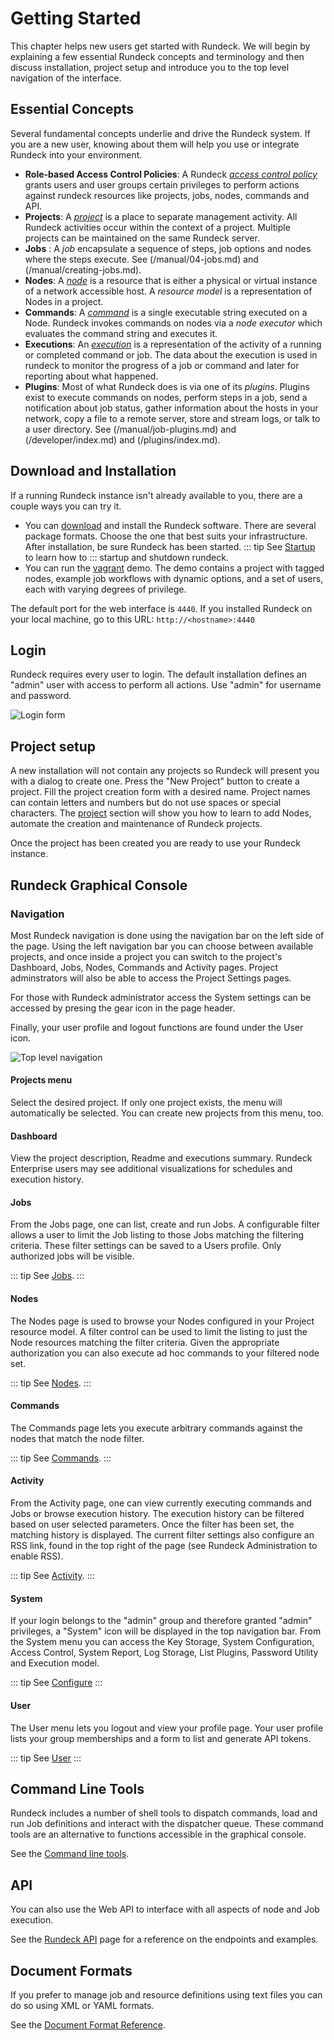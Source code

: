 # Getting Started

This chapter helps new users get started with Rundeck. We will begin
by explaining a few essential Rundeck concepts and
terminology and then discuss installation, project setup and introduce
you to the top level navigation of the interface.

## Essential Concepts

Several fundamental concepts underlie and drive the Rundeck system.
If you are a new user, knowing about them will
help you use or integrate Rundeck into your environment.

- **Role-based Access Control Policies**: A Rundeck _[access control policy](/administration/security/authorization.md)_ grants users
  and user groups certain privileges to perform actions against rundeck resources
  like projects, jobs, nodes, commands and API.
- **Projects**: A _[project](/administration/projects/index.md)_ is a place to separate management activity.
  All Rundeck activities occur within the context of a project.
  Multiple projects can be maintained on the same Rundeck server.
- **Jobs** : A _job_ encapsulate a sequence of steps, job options and nodes where the steps execute. See (/manual/04-jobs.md) and (/manual/creating-jobs.md).
- **Nodes**: A _[node](/manual/05-nodes.md)_ is a resource that is either a physical or virtual instance
  of a network accessible host.
  A _resource model_ is a representation of Nodes in a project.
- **Commands**: A _[command](/manual/06-commands.md)_ is a single executable string executed on a Node.
  Rundeck invokes commands on nodes via a _node executor_
  which evaluates the command string and executes it.
- **Executions**: An _[execution](/manual/07-executions.md)_ is a representation of the activity of a running or completed
  command or job. The data about the execution is used in rundeck to monitor
  the progress of a job or command and later for reporting about what happened.
- **Plugins**: Most of what Rundeck does is via one of its _plugins_. Plugins exist
  to execute commands on nodes, perform steps in a job,
  send a notification about job status, gather
  information about the hosts in your network, copy a file to a remote
  server, store and stream logs, or talk to a user directory. See (/manual/job-plugins.md) and (/developer/index.md) and (/plugins/index.md).

## Download and Installation

If a running Rundeck instance isn't already available to you,
there are a couple ways you can try it.

- You can [download](http://rundeck.org/downloads.html) and
  install the Rundeck software. There are several package formats.
  Choose the one that best suits your infrastructure.
  After installation, be sure Rundeck has been started.
  ::: tip
  See [Startup](/administration/maintenance/startup.md) to learn how to
  :::
  startup and shutdown rundeck.
- You can run the [vagrant](https://github.com/rundeck/anvils-demo) demo.
  The demo contains a project with tagged nodes, example job workflows with
  dynamic options, and a set of users, each with varying degrees of privilege.

The default port for the web interface is `4440`. If you
installed Rundeck on your local machine, go to this URL: `http://<hostname>:4440`

## Login

Rundeck requires every user to login. The default installation
defines an "admin" user with access to perform all actions.
Use "admin" for username and password.

![Login form](~@assets/img/fig0202.png)

## Project setup

A new installation will not contain any projects so Rundeck will present
you with a dialog to create one. Press the "New Project" button to create
a project.
Fill the project creation form with a desired name. Project names can
contain letters and numbers but do not use spaces or special characters.
The [project](/administration/projects/index.md)
section
will show you how to learn to add Nodes, automate the creation and maintenance of
Rundeck projects.

Once the project has been created you are ready to use your Rundeck instance.

## Rundeck Graphical Console

### Navigation

Most Rundeck navigation is done using the navigation bar on the left side of the page.
Using the left navigation bar you can choose between available projects, and once inside a project you can switch to the project's Dashboard, Jobs, Nodes, Commands and Activity pages.
Project adminstrators will also be able to access the Project Settings pages.

For those with Rundeck administrator access the System settings can be accessed by presing the gear icon in the page header.

Finally, your user profile and logout functions are found under the User icon.

![Top level navigation](~@assets/img/fig0201.png)

#### Projects menu

Select the desired project. If only one project exists, the menu will
automatically be selected. You can create new projects from
this menu, too.

#### Dashboard

View the project description, Readme and executions summary.
Rundeck Enterprise users may see additional visualizations for schedules and execution history.

#### Jobs

From the Jobs page, one can list, create and run Jobs. A
configurable filter allows a user to limit the Job listing to those
Jobs matching the filtering criteria. These filter settings can be
saved to a Users profile. Only authorized jobs will be visible.

::: tip
See [Jobs](/manual/04-jobs.md).
:::

#### Nodes

The Nodes page is used to browse your Nodes configured in your
Project resource model. A filter control can be used to
limit the listing to just the Node resources
matching the filter criteria. Given the appropriate authorization
you can also execute ad hoc commands to your filtered node set.

::: tip
See [Nodes](/manual/05-nodes.md).
:::

#### Commands

The Commands page lets you execute arbitrary commands against the
nodes that match the node filter.

::: tip
See [Commands](/manual/06-commands.md).
:::

#### Activity

From the Activity page, one can view currently executing commands
and Jobs or browse execution history. The execution
history can be filtered based on user selected parameters. Once the
filter has been set, the matching history is displayed. The current
filter settings also configure an RSS link, found in the top right of
the page (see Rundeck Administration to enable RSS).

::: tip
See [Activity](/manual/08-activity.md).
:::

#### System

If your login belongs to the "admin" group and therefore granted
"admin" privileges, a "System" icon will be displayed in
the top navigation bar.
From the System menu you can access the Key Storage,
System Configuration, Access Control, System Report, Log Storage,
List Plugins, Password Utility and Execution model.

::: tip
See [Configure](/manual/09-configure.md)
:::

#### User

The User menu lets you logout and view your profile page.
Your user profile lists your group memberships and a form to list
and generate API tokens.

::: tip
See [User](/manual/10-user.md)
:::

## Command Line Tools

Rundeck includes a number of shell tools to dispatch commands, load
and run Job definitions and interact with the dispatcher queue. These
command tools are an alternative to functions accessible in the
graphical console.

See the [Command line tools](/manpages/man1/index.md).

## API

You can also use the Web API to interface with all aspects of node
and Job execution.

See the [Rundeck API](/api/rundeck-api.md) page for a reference on the
endpoints and examples.

## Document Formats

If you prefer to manage job and resource definitions using text files
you can do so using XML or YAML formats.

See the [Document Format Reference](/manpages/man5/index.md).
